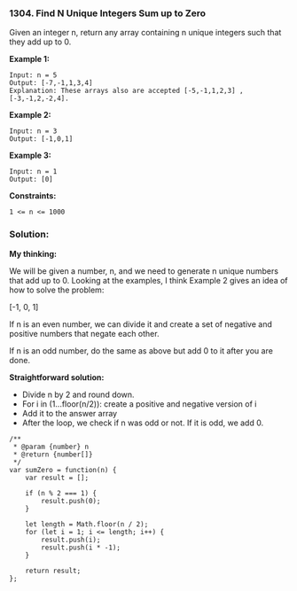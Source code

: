 ### 1304. Find N Unique Integers Sum up to Zero

Given an integer n, return any array containing n unique integers such that they add up to 0.

**Example 1:**
```
Input: n = 5
Output: [-7,-1,1,3,4]
Explanation: These arrays also are accepted [-5,-1,1,2,3] , [-3,-1,2,-2,4].
```

**Example 2:**
```
Input: n = 3
Output: [-1,0,1]
```

**Example 3:**
```
Input: n = 1
Output: [0]
``` 

**Constraints:**
```
1 <= n <= 1000
```

### Solution:
**My thinking:**

We will be given a number, n, and we need to generate n unique numbers that add up to 0. Looking at the examples, I think Example 2 gives an idea of how to solve the problem:

[-1, 0, 1]

If n is an even number, we can divide it and create a set of negative and positive numbers that negate each other.

If n is an odd number, do the same as above but add 0 to it after you are done.

**Straightforward solution:**

- Divide n by 2 and round down.
- For i in (1...floor(n/2)): create a positive and negative version of i
- Add it to the answer array
- After the loop, we check if n was odd or not. If it is odd, we add 0. 

```
/**
 * @param {number} n
 * @return {number[]}
 */
var sumZero = function(n) {
    var result = [];
    
    if (n % 2 === 1) {
        result.push(0);
    }
    
    let length = Math.floor(n / 2);
    for (let i = 1; i <= length; i++) {
        result.push(i);
        result.push(i * -1);
    }
    
    return result;
};
```
